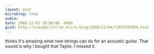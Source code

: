 ```yaml
---
layout: post
microblog: true
audio: 
date: 2008-12-03 18:00:00 -0600
guid: http://craigmcclellan.micro.blog/2008/12/04/t1037597054.html
---
```

thinks it's amazing what new strings can do for an acoustic guitar.  That sound is why I bought that Taylor.  I missed it.
